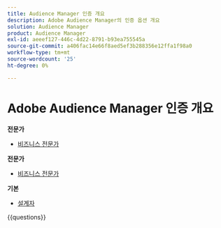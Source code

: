 ```yaml
---
title: Audience Manager 인증 개요
description: Adobe Audience Manager의 인증 옵션 개요
solution: Audience Manager
product: Audience Manager
exl-id: aeeef127-446c-4d22-8791-b93ea755545a
source-git-commit: a406fac14e66f8aed5ef3b288356e12ffa1f98a0
workflow-type: tm+mt
source-wordcount: '25'
ht-degree: 0%

---
```


# Adobe Audience Manager 인증 개요

**전문가**

* [비즈니스 전문가](/help/certifications/aam/aam-p-business.md) <!--AD0-E458-->

**전문가**

* [비즈니스 전문가](/help/certifications/aam/aam-e-business.md) <!--AD0-E457-->

**기본**

* [설계자](/help/certifications/aam/aam-m-architect.md) <!--AD0-E454-->

{{questions}}

